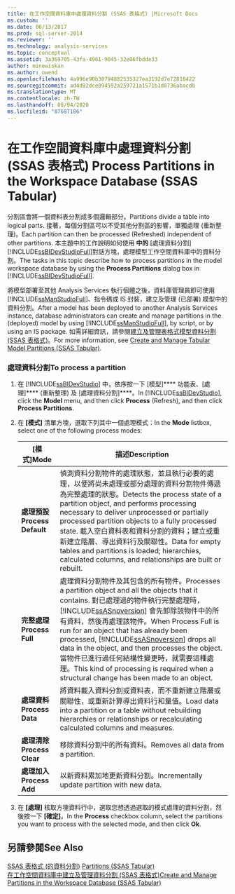 ```yaml
---
title: 在工作空間資料庫中處理資料分割 (SSAS 表格式) |Microsoft Docs
ms.custom: ''
ms.date: 06/13/2017
ms.prod: sql-server-2014
ms.reviewer: ''
ms.technology: analysis-services
ms.topic: conceptual
ms.assetid: 3a369705-43fa-4961-9045-32e06fbdde33
author: minewiskan
ms.author: owend
ms.openlocfilehash: 4a996e90b30794882535327ea3192d7e72818422
ms.sourcegitcommit: ad4d92dce894592a259721a1571b1d8736abacdb
ms.translationtype: MT
ms.contentlocale: zh-TW
ms.lasthandoff: 08/04/2020
ms.locfileid: "87687186"
---
```

# <a name="process-partitions-in-the-workspace-database-ssas-tabular"></a><span data-ttu-id="8fcb5-102">在工作空間資料庫中處理資料分割 (SSAS 表格式) </span><span class="sxs-lookup"><span data-stu-id="8fcb5-102">Process Partitions in the Workspace Database (SSAS Tabular)</span></span>
  <span data-ttu-id="8fcb5-103">分割區會將一個資料表分割成多個邏輯部分。</span><span class="sxs-lookup"><span data-stu-id="8fcb5-103">Partitions divide a table into logical parts.</span></span> <span data-ttu-id="8fcb5-104">接著，每個分割區可以不受其他分割區的影響，單獨處理 (重新整理)。</span><span class="sxs-lookup"><span data-stu-id="8fcb5-104">Each partition can then be processed (Refreshed) independent of other partitions.</span></span> <span data-ttu-id="8fcb5-105">本主題中的工作說明如何使用 **中的** [處理資料分割] [!INCLUDE[ssBIDevStudioFull](../../includes/ssbidevstudiofull-md.md)]對話方塊，處理模型工作空間資料庫中的資料分割。</span><span class="sxs-lookup"><span data-stu-id="8fcb5-105">The tasks in this topic describe how to process partitions in the model workspace database by using the **Process Partitions** dialog box in [!INCLUDE[ssBIDevStudioFull](../../includes/ssbidevstudiofull-md.md)].</span></span>  
  
 <span data-ttu-id="8fcb5-106">將模型部署至其他 Analysis Services 執行個體之後，資料庫管理員即可使用 [!INCLUDE[ssManStudioFull](../../includes/ssmanstudiofull-md.md)]、指令碼或 IS 封裝，建立及管理 (已部署) 模型中的資料分割。</span><span class="sxs-lookup"><span data-stu-id="8fcb5-106">After a model has been deployed to another Analysis Services instance, database administrators can create and manage partitions in the (deployed) model by using [!INCLUDE[ssManStudioFull](../../includes/ssmanstudiofull-md.md)], by script, or by using an IS package.</span></span> <span data-ttu-id="8fcb5-107">如需詳細資訊，請參閱[建立及管理表格式模型資料分割 &#40;SSAS 表格式&#41;](partitions-ssas-tabular.md)。</span><span class="sxs-lookup"><span data-stu-id="8fcb5-107">For more information, see [Create and Manage Tabular Model Partitions &#40;SSAS Tabular&#41;](partitions-ssas-tabular.md).</span></span>  
  
###  <a name="to-process-a-partition"></a><a name="bkmk_create_new"></a> <span data-ttu-id="8fcb5-108">處理資料分割</span><span class="sxs-lookup"><span data-stu-id="8fcb5-108">To process a partition</span></span>  
  
1.  <span data-ttu-id="8fcb5-109">在 [!INCLUDE[ssBIDevStudio](../../includes/ssbidevstudio-md.md)] 中，依序按一下 [模型]\*\*\*\* 功能表、[處理]\*\*\*\* (重新整理) 及 [處理資料分割]\*\*\*\*。</span><span class="sxs-lookup"><span data-stu-id="8fcb5-109">In [!INCLUDE[ssBIDevStudio](../../includes/ssbidevstudio-md.md)], click the **Model** menu, and then click **Process** (Refresh), and then click **Process Partitions**.</span></span>  
  
2.  <span data-ttu-id="8fcb5-110">在 **[模式]** 清單方塊，選取下列其中一個處理模式：</span><span class="sxs-lookup"><span data-stu-id="8fcb5-110">In the **Mode** listbox, select one of the following process modes:</span></span>  
  
    |<span data-ttu-id="8fcb5-111">[模式]</span><span class="sxs-lookup"><span data-stu-id="8fcb5-111">Mode</span></span>|<span data-ttu-id="8fcb5-112">描述</span><span class="sxs-lookup"><span data-stu-id="8fcb5-112">Description</span></span>|  
    |----------|-----------------|  
    |<span data-ttu-id="8fcb5-113">**處理預設**</span><span class="sxs-lookup"><span data-stu-id="8fcb5-113">**Process Default**</span></span>|<span data-ttu-id="8fcb5-114">偵測資料分割物件的處理狀態，並且執行必要的處理，以便將尚未處理或部分處理的資料分割物件傳遞為完整處理的狀態。</span><span class="sxs-lookup"><span data-stu-id="8fcb5-114">Detects the process state of a partition object, and performs processing necessary to deliver unprocessed or partially processed partition objects to a fully processed state.</span></span> <span data-ttu-id="8fcb5-115">載入空白資料表和資料分割的資料；建立或重新建立階層、導出資料行及關聯性。</span><span class="sxs-lookup"><span data-stu-id="8fcb5-115">Data for empty tables and partitions is loaded; hierarchies, calculated columns, and relationships are built or rebuilt.</span></span>|  
    |<span data-ttu-id="8fcb5-116">**完整處理**</span><span class="sxs-lookup"><span data-stu-id="8fcb5-116">**Process Full**</span></span>|<span data-ttu-id="8fcb5-117">處理資料分割物件及其包含的所有物件。</span><span class="sxs-lookup"><span data-stu-id="8fcb5-117">Processes a partition object and all the objects that it contains.</span></span> <span data-ttu-id="8fcb5-118">對已處理過的物件執行完整處理時， [!INCLUDE[ssASnoversion](../../includes/ssasnoversion-md.md)] 會先卸除該物件中的所有資料，然後再處理該物件。</span><span class="sxs-lookup"><span data-stu-id="8fcb5-118">When Process Full is run for an object that has already been processed, [!INCLUDE[ssASnoversion](../../includes/ssasnoversion-md.md)] drops all data in the object, and then processes the object.</span></span> <span data-ttu-id="8fcb5-119">當物件已進行過任何結構性變更時，就需要這種處理。</span><span class="sxs-lookup"><span data-stu-id="8fcb5-119">This kind of processing is required when a structural change has been made to an object.</span></span>|  
    |<span data-ttu-id="8fcb5-120">**處理資料**</span><span class="sxs-lookup"><span data-stu-id="8fcb5-120">**Process Data**</span></span>|<span data-ttu-id="8fcb5-121">將資料載入資料分割或資料表，而不重新建立階層或關聯性，或重新計算導出資料行和量值。</span><span class="sxs-lookup"><span data-stu-id="8fcb5-121">Load data into a partition or a table without rebuilding hierarchies or relationships or recalculating calculated columns and measures.</span></span>|  
    |<span data-ttu-id="8fcb5-122">**處理清除**</span><span class="sxs-lookup"><span data-stu-id="8fcb5-122">**Process Clear**</span></span>|<span data-ttu-id="8fcb5-123">移除資料分割中的所有資料。</span><span class="sxs-lookup"><span data-stu-id="8fcb5-123">Removes all data from a partition.</span></span>|  
    |<span data-ttu-id="8fcb5-124">**處理加入**</span><span class="sxs-lookup"><span data-stu-id="8fcb5-124">**Process Add**</span></span>|<span data-ttu-id="8fcb5-125">以新資料累加地更新資料分割。</span><span class="sxs-lookup"><span data-stu-id="8fcb5-125">Incrementally update partition with new data.</span></span>|  
  
3.  <span data-ttu-id="8fcb5-126">在 **[處理]** 核取方塊資料行中，選取您想透過選取的模式處理的資料分割，然後按一下 **[確定]**。</span><span class="sxs-lookup"><span data-stu-id="8fcb5-126">In the **Process** checkbox column, select the partitions you want to process with the selected mode, and then click **Ok**.</span></span>  
  
## <a name="see-also"></a><span data-ttu-id="8fcb5-127">另請參閱</span><span class="sxs-lookup"><span data-stu-id="8fcb5-127">See Also</span></span>  
 <span data-ttu-id="8fcb5-128">[SSAS 表格式 &#40;的資料分割&#41;](partitions-ssas-tabular.md) </span><span class="sxs-lookup"><span data-stu-id="8fcb5-128">[Partitions &#40;SSAS Tabular&#41;](partitions-ssas-tabular.md) </span></span>  
 [<span data-ttu-id="8fcb5-129">在工作空間資料庫中建立及管理資料分割 &#40;SSAS 表格式&#41;</span><span class="sxs-lookup"><span data-stu-id="8fcb5-129">Create and Manage Partitions in the Workspace Database &#40;SSAS Tabular&#41;</span></span>](workspace-database-ssas-tabular.md)  
  
  
